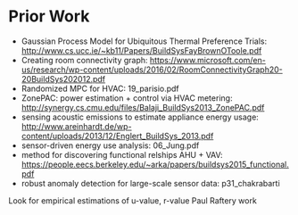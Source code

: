# Prior Work

- Gaussian Process Model for Ubiquitous Thermal Preference Trials:
    http://www.cs.ucc.ie/~kb11/Papers/BuildSysFayBrownOToole.pdf
- Creating room connectivity graph:
    https://www.microsoft.com/en-us/research/wp-content/uploads/2016/02/RoomConnectivityGraph20-20BuildSys202012.pdf
- Randomized MPC for HVAC:
    19_parisio.pdf
- ZonePAC: power estimation + control via HVAC metering:
    http://synergy.cs.cmu.edu/files/Balaji_BuildSys2013_ZonePAC.pdf
- sensing acoustic emissions to estimate appliance energy usage:
    http://www.areinhardt.de/wp-content/uploads/2013/12/Englert_BuildSys_2013.pdf
- sensor-driven energy use analysis:
    06_Jung.pdf
- method for discovering functional relships AHU + VAV:
    https://people.eecs.berkeley.edu/~arka/papers/buildsys2015_functional.pdf
- robust anomaly detection for large-scale sensor data:
    p31_chakrabarti

Look for empirical estimations of u-value, r-value
Paul Raftery work

